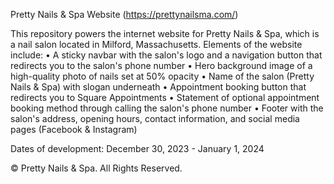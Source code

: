 Pretty Nails & Spa Website
(https://prettynailsma.com/)

This repository powers the internet website for Pretty Nails & Spa, which is a nail salon located in Milford, Massachusetts. 
Elements of the website include:
• A sticky navbar with the salon's logo and a navigation button that redirects you to the salon's phone number
• Hero background image of a high-quality photo of nails set at 50% opacity
• Name of the salon (Pretty Nails & Spa) with slogan underneath
• Appointment booking button that redirects you to Square Appointments
• Statement of optional appointment booking method through calling the salon's phone number
• Footer with the salon's address, opening hours, contact information, and social media pages (Facebook & Instagram)

Dates of development: December 30, 2023 - January 1, 2024

© Pretty Nails & Spa. All Rights Reserved.
